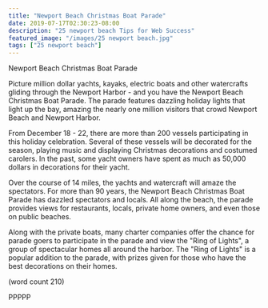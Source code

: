 ```yaml
---
title: "Newport Beach Christmas Boat Parade"
date: 2019-07-17T02:30:23-08:00
description: "25 newport beach Tips for Web Success"
featured_image: "/images/25 newport beach.jpg"
tags: ["25 newport beach"]
---
```


Newport Beach Christmas Boat Parade

Picture million dollar yachts, kayaks, electric boats
and other watercrafts gliding through the Newport
Harbor - and you have the Newport Beach Christmas
Boat Parade.  The parade features dazzling holiday
lights that light up the bay, amazing the nearly
one million visitors that crowd Newport Beach and
Newport Harbor.

From December 18 - 22, there are more than 200 vessels
participating in this holiday celebration.  Several
of these vessels will be decorated for the season,
playing music and displaying Christmas decorations 
and costumed carolers.  In the past, some yacht 
owners have spent as much as 50,000 dollars in
decorations for their yacht.

Over the course of 14 miles, the yachts and watercraft
will amaze the spectators.  For more than 90 years,
the Newport Beach Christmas Boat Parade has dazzled
spectators and locals.  All along the beach, the parade
provides views for restaurants, locals, private home
owners, and even those on public beaches.

Along with the private boats, many charter companies 
offer the chance for parade goers to participate in 
the parade and view the "Ring of Lights", a group of
spectacular homes all around the harbor.  The "Ring of
Lights" is a popular addition to the parade, with 
prizes given for those who have the best decorations 
on their homes.

(word count 210)

PPPPP
